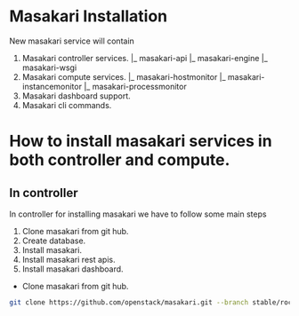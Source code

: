 # Masakari Installation

New masakari service will contain
1) Masakari controller services.
	|_ masakari-api
	|_ masakari-engine
	|_ masakari-wsgi
2) Masakari compute services.
	|_ masakari-hostmonitor
	|_ masakari-instancemonitor
	|_ masakari-processmonitor
3) Masakari dashboard support.
4) Masakari cli commands.

# How to install masakari services in both controller and compute.
## In controller
In controller for installing masakari we have to follow some main steps
1) Clone masakari from git hub.
2) Create database.
3) Install masakari.
4) Install masakari rest apis.
5) Install masakari dashboard.

* Clone masakari from git hub.
```bash
git clone https://github.com/openstack/masakari.git --branch stable/rocky
```
